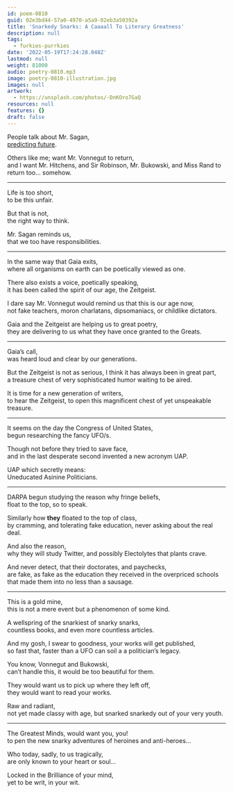 ```yaml
---
id: poem-0810
guid: 02e3bd44-57a0-4970-a5a9-02eb3a50392a
title: 'Snarkedy Snarks: A Caaaall To Literary Greatness'
description: null
tags:
  - furkies-purrkies
date: '2022-05-19T17:24:28.048Z'
lastmod: null
weight: 81000
audio: poetry-0810.mp3
image: poetry-0810-illustration.jpg
images: null
artwork:
  - https://unsplash.com/photos/-DnKOro7GaQ
resources: null
features: {}
draft: false
---
```


People talk about Mr. Sagan,\
[predicting future](https://www.youtube.com/watch?v=xG-XUbXg_TU).

Others like me; want Mr. Vonnegut to return,\
and I want Mr. Hitchens, and Sir Robinson, Mr. Bukowski, and Miss Rand to return too... somehow.

---

Life is too short,\
to be this unfair.

But that is not,\
the right way to think.

Mr. Sagan reminds us,\
that we too have responsibilities.

---

In the same way that Gaia exits,\
where all organisms on earth can be poetically viewed as one.

There also exists a voice, poetically speaking,\
it has been called the spirit of our age, the Zeitgeist.

I dare say Mr. Vonnegut would remind us that this is our age now,\
not fake teachers, moron charlatans, dipsomaniacs, or childlike dictators.

Gaia and the Zeitgeist are helping us to great poetry,\
they are delivering to us what they have once granted to the Greats.

---

Gaia’s call,\
was heard loud and clear by our generations.

But the Zeitgeist is not as serious, I think it has always been in great part,\
a treasure chest of very sophisticated humor waiting to be aired.

It is time for a new generation of writers,\
to hear the Zeitgeist, to open this magnificent chest of yet unspeakable treasure.

---

It seems on the day the Congress of United States,\
begun researching the fancy UFO/s.

Though not before they tried to save face,\
and in the last desperate second invented a new acronym UAP.

UAP which secretly means:\
Uneducated Asinine Politicians.

---

DARPA begun studying the reason why fringe beliefs,\
float to the top, so to speak.

Similarly how **they** floated to the top of class,\
by cramming, and tolerating fake education, never asking about the real deal.

And also the reason,\
why they will study Twitter, and possibly Electolytes that plants crave.

And never detect, that their doctorates, and paychecks,\
are fake, as fake as the education they received in the overpriced schools that made them into no less than a sausage.

---

This is a gold mine,\
this is not a mere event but a phenomenon of some kind.

A wellspring of the snarkiest of snarky snarks,\
countless books, and even more countless articles.

And my gosh, I swear to goodness, your works will get published,\
so fast that, faster than a UFO can soil a a politician’s legacy.

You know, Vonnegut and Bukowski,\
can’t handle this, it would be too beautiful for them.

They would want us to pick up where they left off,\
they would want to read your works.

Raw and radiant,\
not yet made classy with age, but snarked snarkedy out of your very youth.

---

The Greatest Minds, would want you, you!\
to pen the new snarky adventures of heroines and anti-heroes...

Who today, sadly, to us tragically,\
are only known to your heart or soul...

Locked in the Brilliance of your mind,\
yet to be writ, in your wit.
